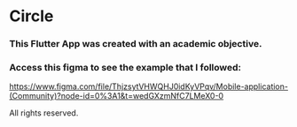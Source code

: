 # Circle

### This Flutter App was created with an academic objective.
### Access this figma to see  the example that I followed: 
https://www.figma.com/file/ThjzsytVHWQHJ0idKyVPqv/Mobile-application-(Community)?node-id=0%3A1&t=wedGXzmNfC7LMeX0-0


All rights reserved.
